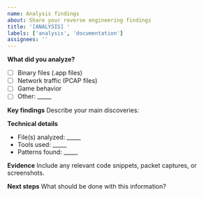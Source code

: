 ```yaml
---
name: Analysis findings
about: Share your reverse engineering findings
title: '[ANALYSIS] '
labels: ['analysis', 'documentation']
assignees: ''
---
```


**What did you analyze?**
- [ ] Binary files (.app files)
- [ ] Network traffic (PCAP files)
- [ ] Game behavior
- [ ] Other: _____

**Key findings**
Describe your main discoveries:

**Technical details**
- File(s) analyzed: _____
- Tools used: _____
- Patterns found: _____

**Evidence**
Include any relevant code snippets, packet captures, or screenshots.

**Next steps**
What should be done with this information?
